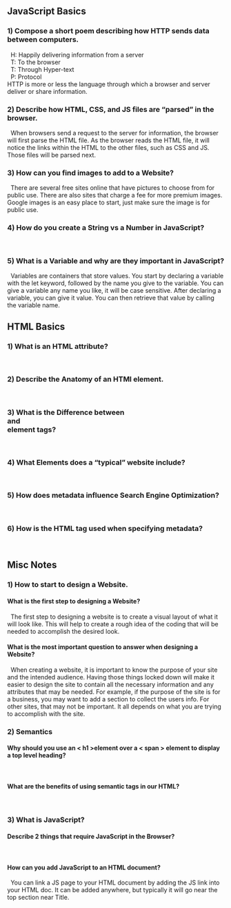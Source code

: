 ## JavaScript Basics

### 1) Compose a short poem describing how HTTP sends data between computers.
&nbsp; H: Happily delivering information from a server <br>
&nbsp; T: To the browser <br>
&nbsp; T: Through Hyper-text <br>
&nbsp; P: Protocol <br>
HTTP is more or less the language through which a browser and server deliver or share information. 


### 2) Describe how HTML, CSS, and JS files are “parsed” in the browser.
&nbsp; When browsers send a request to the server for information, the browser will first parse the HTML file. As the browser reads the HTML file, it will notice the links within the HTML to the other files, such as CSS and JS. Those files will be parsed next. 

### 3) How can you find images to add to a Website?
&nbsp; There are several free sites online that have pictures to choose from for public use. There are also sites that charge a fee for more premium images. Google images is an easy place to start, just make sure the image is for public use. 

### 4) How do you create a String vs a Number in JavaScript?
&nbsp;

### 5) What is a Variable and why are they important in JavaScript?
&nbsp; Variables are containers that store values. You start by declaring a variable with the let keyword, followed by the name you give to the variable. You can give a variable any name you like, it will be case sensitive. After declaring a variable, you can give it value. You can then retrieve that value by calling the variable name. 


## HTML Basics

### 1) What is an HTML attribute?
&nbsp;

### 2) Describe the Anatomy of an HTMl element.
&nbsp;

### 3) What is the Difference between <article> and <section> element tags?
&nbsp;

### 4) What Elements does a “typical” website include?
&nbsp;

### 5) How does metadata influence Search Engine Optimization?
&nbsp;

### 6) How is the <meta> HTML tag used when specifying metadata?
&nbsp;

## Misc Notes

### 1) How to start to design a Website.

#### What is the first step to designing a Website?
&nbsp; The first step to designing a website is to create a visual layout of what it will look like. This will help to create a rough idea of the coding that will be needed to accomplish the desired look. 

#### What is the most important question to answer when designing a Website?
&nbsp; When creating a website, it is important to know the purpose of your site and the intended audience. Having those things locked down will make it easier to design the site to contain all the necessary information and any attributes that may be needed. For example, if the purpose of the site is for a business, you may want to add a section to collect the users info. For other sites, that may not be important. It all depends on what you are trying to accomplish with the site. 

### 2) Semantics

#### Why should you use an < h1 >element over a < span > element to display a top level heading?
&nbsp;

#### What are the benefits of using semantic tags in our HTML?
&nbsp;

### 3) What is JavaScript?

#### Describe 2 things that require JavaScript in the Browser?
&nbsp;

#### How can you add JavaScript to an HTML document?
&nbsp; You can link a JS page to your HTML document by adding the JS link into your HTML doc. It can be added anywhere, but typically it will go near the top section near Title. 
